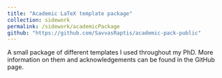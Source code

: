 ```yaml
---
title: "Academic LaTeX template package"
collection: sidework
permalink: /sidework/academicPackage
github: "https://github.com/SavvasRaptis/academic-pack-public"
---
```

 A small package of different templates I used throughout my PhD. More information on them and acknowledgements can be found in the GitHub page. 
